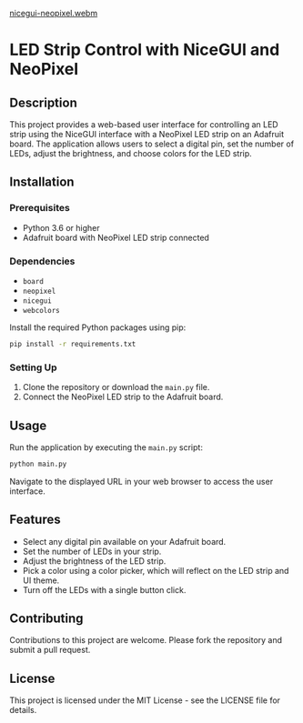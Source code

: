 [nicegui-neopixel.webm](https://github.com/MountainGod2/nicegui-neopixel/assets/88257202/cc7c5027-474f-47a4-9bb3-3f0e3e805567)
# LED Strip Control with NiceGUI and NeoPixel

## Description
This project provides a web-based user interface for controlling an LED strip using the NiceGUI interface with a NeoPixel LED strip on an Adafruit board. The application allows users to select a digital pin, set the number of LEDs, adjust the brightness, and choose colors for the LED strip.

## Installation

### Prerequisites
- Python 3.6 or higher
- Adafruit board with NeoPixel LED strip connected

### Dependencies
- `board`
- `neopixel`
- `nicegui`
- `webcolors`

Install the required Python packages using pip:
```bash
pip install -r requirements.txt
```

### Setting Up
1. Clone the repository or download the `main.py` file.
2. Connect the NeoPixel LED strip to the Adafruit board.

## Usage
Run the application by executing the `main.py` script:
```bash
python main.py
```
Navigate to the displayed URL in your web browser to access the user interface.

## Features
- Select any digital pin available on your Adafruit board.
- Set the number of LEDs in your strip.
- Adjust the brightness of the LED strip.
- Pick a color using a color picker, which will reflect on the LED strip and UI theme.
- Turn off the LEDs with a single button click.

## Contributing
Contributions to this project are welcome. Please fork the repository and submit a pull request.

## License
This project is licensed under the MIT License - see the LICENSE file for details.
